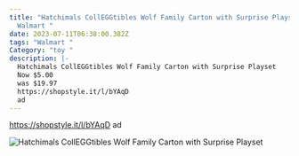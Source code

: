 ```yaml
---
title: "Hatchimals CollEGGtibles Wolf Family Carton with Surprise Playset  at
  Walmart "
date: 2023-07-11T06:38:00.382Z
tags: "Walmart "
Category: "toy "
description: |-
  Hatchimals CollEGGtibles Wolf Family Carton with Surprise Playset 
  Now $5.00
  was $19.97 
  https://shopstyle.it/l/bYAqD
  ad
---
```

https://shopstyle.it/l/bYAqD
ad 

![Hatchimals CollEGGtibles Wolf Family Carton with Surprise Playset](https://i5.walmartimages.com/asr/36ea5289-6c70-4128-9a46-70f1e95a1325.5db993294d8d78198b18be6072ed6050.jpeg?odnHeight=2000&odnWidth=2000&odnBg=FFFFFF)

<!--EndFragment-->